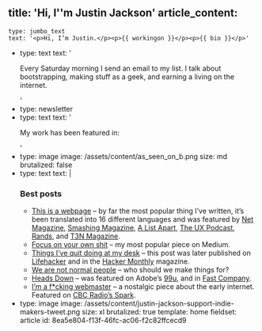 title: 'Hi, I''m Justin Jackson'
article_content:
  -
    type: jumbo_text
    text: '<p>Hi, I’m Justin.</p><p>{{ workingon }}</p><p>{{ bio }}</p>'
  -
    type: text
    text: '<p>Every Saturday morning I send an email to my list. I talk about bootstrapping, making stuff as a geek, and earning a living on the internet.</p>'
  -
    type: newsletter
  -
    type: text
    text: '<p>My work has been featured in:<br></p>'
  -
    type: image
    image: /assets/content/as_seen_on_b.png
    size: md
    brutalized: false
  -
    type: text
    text: |
      <h3>Best posts</h3><ul><li>
          <a href="http://justinjackson.ca/words.html">This is a webpage</a>&nbsp;– by far the most popular thing I’ve written, it’s been translated into 16 different languages and was featured by <a href="http://www.creativebloq.com/netmag/web-industry-warned-don-t-forget-power-words-6135573">Net Magazine</a>,&nbsp;<a href="http://www.smashingmagazine.com/2013/10/14/strategies-design-marketing-campaigns/">Smashing Magazine</a>, <a href="https://twitter.com/alistapart/status/347778749107945473">A List Apart</a>, <a href="http://uxpodcast.com/50-james-per-begin-with-words/#comment-3004">The UX Podcast</a>, <a href="https://twitter.com/rands/status/347870413164015616">Rands</a>, and <a href="http://t3n.de/news/justin-jackson-vergesst-flat-design-fancy-css-475524/">T3N Magazine</a>.
      </li><li>
          <a href="https://justinjackson.ca/focus-on-your-own-shit/">Focus on your own shit</a> – my most popular piece on Medium.
      </li><li>
          <a href="http://justinjackson.ca/i-quit-my-desk/">Things I’ve quit doing at my desk</a> – this post was later published on <a href="http://lifehacker.com/5944132/things-ive-quit-doing-at-my-desk">Lifehacker</a> and in the <a href="http://hackermonthly.com/issue-34.html">Hacker Monthly</a> magazine.
      </li><li>
          <a href="http://justinjackson.ca/we-are-not-normal-people/">We are not normal people</a> – who should we make things for?
      </li><li>
          <a href="https://medium.com/life-hacks/17f71562a063">Heads Down</a> – was featured on Adobe’s&nbsp;<a href="http://99u.com/workbook/16807/go-head-down-for-a-week-to-focus">99u</a>, and in <a href="http://www.fastcompany.com/3012397/leadership-now/for-productive-people-the-position-of-choice-is-head-down">Fast Company</a>.
      </li><li>
          <a href="https://justinjackson.ca/webmaster">I’m a f*cking webmaster</a> – a nostalgic piece about the early internet. Featured on <a href="http://www.cbc.ca/radio/spark/322-web-brutalism-millennial-interests-and-more-1.3602286/video-why-brutalism-is-the-hottest-trend-in-web-design-1.3602292">CBC Radio’s Spark</a>.</li></ul>
  -
    type: image
    image: /assets/content/justin-jackson-support-indie-makers-tweet.png
    size: xl
    brutalized: true
template: home
fieldset: article
id: 8ea5e804-f13f-46fc-ac06-f2c82ffcecd9
